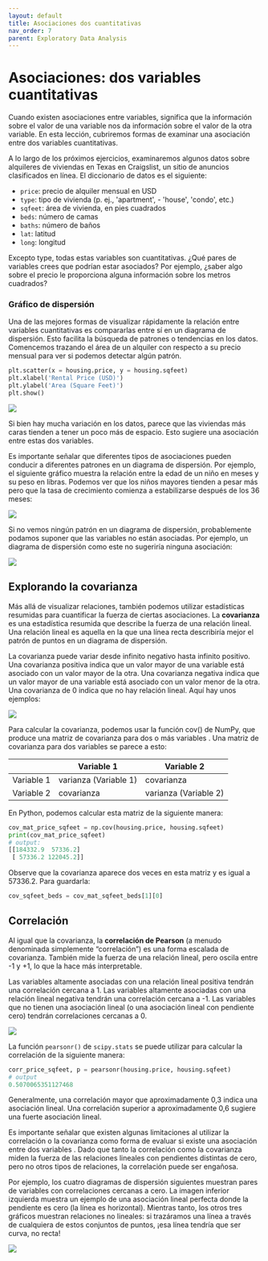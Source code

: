 ```yaml
---
layout: default
title: Asociaciones dos cuantitativas
nav_order: 7
parent: Exploratory Data Analysis
---
```


# Asociaciones: dos variables cuantitativas

Cuando existen asociaciones entre variables, significa que la información sobre el valor de una variable nos da información sobre el valor de la otra variable. En esta lección, cubriremos formas de examinar una asociación entre dos variables cuantitativas.

A lo largo de los próximos ejercicios, examinaremos algunos datos sobre alquileres de viviendas en Texas en Craigslist, un sitio de anuncios clasificados en línea. El diccionario de datos es el siguiente:

* `price`: precio de alquiler mensual en USD
* `type`: tipo de vivienda (p. ej., 'apartment', - 'house', 'condo', etc.)
* `sqfeet`: área de vivienda, en pies cuadrados
* `beds`: número de camas
* `baths`: número de baños
* `lat`: latitud
* `long`: longitud

Excepto type, todas estas variables son cuantitativas. ¿Qué pares de variables crees que podrían estar asociados? Por ejemplo, ¿saber algo sobre el precio le proporciona alguna información sobre los metros cuadrados?

### Gráfico de dispersión

Una de las mejores formas de visualizar rápidamente la relación entre variables cuantitativas es compararlas entre sí en un diagrama de dispersión. Esto facilita la búsqueda de patrones o tendencias en los datos. Comencemos trazando el área de un alquiler con respecto a su precio mensual para ver si podemos detectar algún patrón.

```python
plt.scatter(x = housing.price, y = housing.sqfeet)
plt.xlabel('Rental Price (USD)')
plt.ylabel('Area (Square Feet)')
plt.show()
```
![](https://fer78docs.github.io/assets/images/grafico_dispersion.png)

Si bien hay mucha variación en los datos, parece que las viviendas más caras tienden a tener un poco más de espacio. Esto sugiere una asociación entre estas dos variables.

Es importante señalar que diferentes tipos de asociaciones pueden conducir a diferentes patrones en un diagrama de dispersión. Por ejemplo, el siguiente gráfico muestra la relación entre la edad de un niño en meses y su peso en libras. Podemos ver que los niños mayores tienden a pesar más pero que la tasa de crecimiento comienza a estabilizarse después de los 36 meses:

![](https://fer78docs.github.io/assets/images/dispersion_bebes.png)

Si no vemos ningún patrón en un diagrama de dispersión, probablemente podamos suponer que las variables no están asociadas. Por ejemplo, un diagrama de dispersión como este no sugeriría ninguna asociación:

![](https://fer78docs.github.io/assets/images/no_dispersion.png)


## Explorando la covarianza

Más allá de visualizar relaciones, también podemos utilizar estadísticas resumidas para cuantificar la fuerza de ciertas asociaciones. La **covarianza** es una estadística resumida que describe la fuerza de una relación lineal. Una relación lineal es aquella en la que una línea recta describiría mejor el patrón de puntos en un diagrama de dispersión.

La covarianza puede variar desde infinito negativo hasta infinito positivo. Una covarianza positiva indica que un valor mayor de una variable está asociado con un valor mayor de la otra. Una covarianza negativa indica que un valor mayor de una variable está asociado con un valor menor de la otra. Una covarianza de 0 indica que no hay relación lineal. Aquí hay unos ejemplos:

![](https://fer78docs.github.io/assets/images/covarianza.png)

Para calcular la covarianza, podemos usar la función cov() de NumPy, que produce una matriz de covarianza para dos o más variables . Una matriz de covarianza para dos variables se parece a esto:

|            | Variable 1          | Variable 2          |
|------------|---------------------|---------------------|
| Variable 1 | varianza (Variable 1) | covarianza         |
| Variable 2 | covarianza         | varianza (Variable 2) |

En Python, podemos calcular esta matriz de la siguiente manera:

```python
cov_mat_price_sqfeet = np.cov(housing.price, housing.sqfeet)
print(cov_mat_price_sqfeet)
# output:
[[184332.9  57336.2]
 [ 57336.2 122045.2]]
```
Observe que la covarianza aparece dos veces en esta matriz y es igual a 57336.2. Para guardarla: 

```python
cov_sqfeet_beds = cov_mat_sqfeet_beds[1][0]
```

## Correlación

Al igual que la covarianza, la **correlación de Pearson** (a menudo denominada simplemente “correlación”) es una forma escalada de covarianza. También mide la fuerza de una relación lineal, pero oscila entre -1 y +1, lo que la hace más interpretable.

Las variables altamente asociadas con una relación lineal positiva tendrán una correlación cercana a 1. Las variables altamente asociadas con una relación lineal negativa tendrán una correlación cercana a -1. Las variables que no tienen una asociación lineal (o una asociación lineal con pendiente cero) tendrán correlaciones cercanas a 0.

![](https://fer78docs.github.io/assets/images/correlacion.png)

La función `pearsonr()` de `scipy.stats` se puede utilizar para calcular la correlación de la siguiente manera:

```python
corr_price_sqfeet, p = pearsonr(housing.price, housing.sqfeet)
# output
0.5070065351127468
```
Generalmente, una correlación mayor que aproximadamente 0,3 indica una asociación lineal. Una correlación superior a aproximadamente 0,6 sugiere una fuerte asociación lineal.

Es importante señalar que existen algunas limitaciones al utilizar la correlación o la covarianza como forma de evaluar si existe una asociación entre dos variables . Dado que tanto la correlación como la covarianza miden la fuerza de las relaciones lineales con pendientes distintas de cero, pero no otros tipos de relaciones, la correlación puede ser engañosa.

Por ejemplo, los cuatro diagramas de dispersión siguientes muestran pares de variables con correlaciones cercanas a cero. La imagen inferior izquierda muestra un ejemplo de una asociación lineal perfecta donde la pendiente es cero (la línea es horizontal). Mientras tanto, los otros tres gráficos muestran relaciones no lineales: si trazáramos una línea a través de cualquiera de estos conjuntos de puntos, ¡esa línea tendría que ser curva, no recta!


![](https://fer78docs.github.io/assets/images/tipos_correlaciones.png)

